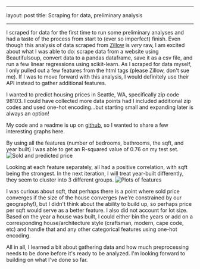 ---
layout: post
title: Scraping for data, preliminary analysis
___

I scraped for data for the first time to run some preliminary analyses and had a taste of the process from start to (ever so imperfect) finish. Even though this analysis of data scraped from [Zillow](https://zillow.com) is _very_ raw, I am excited about what I was able to do: scrape data from a website using Beautifulsoup, convert data to a pandas dataframe, save it as a csv file, and run a few linear regressions using scikit-learn. As I scraped for data myself, I only pulled out a few features from the html tags (please Zillow, don't sue me). If I was to move forward with this analysis, I would definitely use their API instead to gather additional features.

I wanted to predict housing prices in Seattle, WA, specifically zip code 98103. I could have collected more data points had I included additional zip codes and used one-hot encoding...but starting small and expanding later is always an option! 

My code and a readme is up on [github](https://github.com/sfung11/Predicting-Home-Prices.git), so I wanted to share a few interesting graphs here.

By using all the features (number of bedrooms, bathrooms, the sqft, and year built) I was able to get an R-squared value of 0.76 on my test set.
![Sold and predicted price](/Users/macbook/Desktop/Susan_working/02-Luther/PredictActual.png)

Looking at each feature separately, all had a positive correlation, with sqft being the strongest. In the next iteration, I will treat year-built differently, they seem to cluster into 3 different groups.
![Plots of features](/Users/macbook/Desktop/Susan_working/02-Luther/ByFeature.png)

 
I was curious about sqft, that perhaps there is a point where sold price converges if the size of the house converges (we're constrained by our geography!), but I didn't think about the ability to build up, so perhaps price per sqft would serve as a better feature. I also did not account for lot size. Based on the year a house was built, I could either bin the years or add on a corresponding house/architecture style (craftsman, modern, cape code, etc) and handle that and any other categorical features using one-hot encoding.

All in all, I learned a bit about gathering data and how much preprocessing needs to be done before it's ready to be analyzed. I'm looking forward to building on what I've done so far.  
